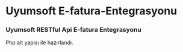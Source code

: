 # Uyumsoft E-fatura-Entegrasyonu

<h3> Uyumsoft RESTful Api E-fatura Entegrasyonu</h3>
Php alt yapısı ile hazırlandı.

